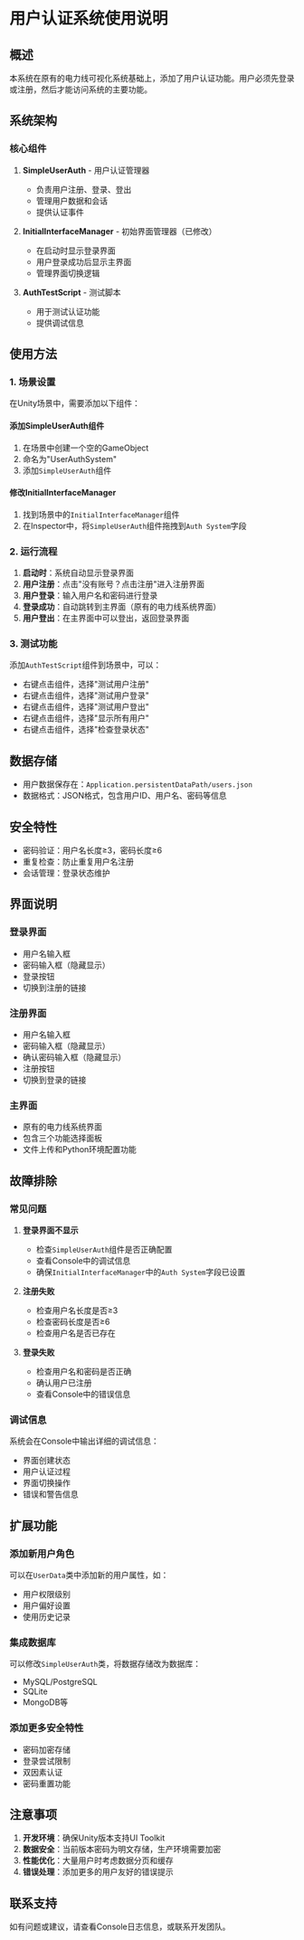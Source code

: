 # 用户认证系统使用说明

## 概述

本系统在原有的电力线可视化系统基础上，添加了用户认证功能。用户必须先登录或注册，然后才能访问系统的主要功能。

## 系统架构

### 核心组件

1. **SimpleUserAuth** - 用户认证管理器
   - 负责用户注册、登录、登出
   - 管理用户数据和会话
   - 提供认证事件

2. **InitialInterfaceManager** - 初始界面管理器（已修改）
   - 在启动时显示登录界面
   - 用户登录成功后显示主界面
   - 管理界面切换逻辑

3. **AuthTestScript** - 测试脚本
   - 用于测试认证功能
   - 提供调试信息

## 使用方法

### 1. 场景设置

在Unity场景中，需要添加以下组件：

#### 添加SimpleUserAuth组件
1. 在场景中创建一个空的GameObject
2. 命名为"UserAuthSystem"
3. 添加`SimpleUserAuth`组件

#### 修改InitialInterfaceManager
1. 找到场景中的`InitialInterfaceManager`组件
2. 在Inspector中，将`SimpleUserAuth`组件拖拽到`Auth System`字段

### 2. 运行流程

1. **启动时**：系统自动显示登录界面
2. **用户注册**：点击"没有账号？点击注册"进入注册界面
3. **用户登录**：输入用户名和密码进行登录
4. **登录成功**：自动跳转到主界面（原有的电力线系统界面）
5. **用户登出**：在主界面中可以登出，返回登录界面

### 3. 测试功能

添加`AuthTestScript`组件到场景中，可以：

- 右键点击组件，选择"测试用户注册"
- 右键点击组件，选择"测试用户登录"
- 右键点击组件，选择"测试用户登出"
- 右键点击组件，选择"显示所有用户"
- 右键点击组件，选择"检查登录状态"

## 数据存储

- 用户数据保存在：`Application.persistentDataPath/users.json`
- 数据格式：JSON格式，包含用户ID、用户名、密码等信息

## 安全特性

- 密码验证：用户名长度≥3，密码长度≥6
- 重复检查：防止重复用户名注册
- 会话管理：登录状态维护

## 界面说明

### 登录界面
- 用户名输入框
- 密码输入框（隐藏显示）
- 登录按钮
- 切换到注册的链接

### 注册界面
- 用户名输入框
- 密码输入框（隐藏显示）
- 确认密码输入框（隐藏显示）
- 注册按钮
- 切换到登录的链接

### 主界面
- 原有的电力线系统界面
- 包含三个功能选择面板
- 文件上传和Python环境配置功能

## 故障排除

### 常见问题

1. **登录界面不显示**
   - 检查`SimpleUserAuth`组件是否正确配置
   - 查看Console中的调试信息
   - 确保`InitialInterfaceManager`中的`Auth System`字段已设置

2. **注册失败**
   - 检查用户名长度是否≥3
   - 检查密码长度是否≥6
   - 检查用户名是否已存在

3. **登录失败**
   - 检查用户名和密码是否正确
   - 确认用户已注册
   - 查看Console中的错误信息

### 调试信息

系统会在Console中输出详细的调试信息：
- 界面创建状态
- 用户认证过程
- 界面切换操作
- 错误和警告信息

## 扩展功能

### 添加新用户角色
可以在`UserData`类中添加新的用户属性，如：
- 用户权限级别
- 用户偏好设置
- 使用历史记录

### 集成数据库
可以修改`SimpleUserAuth`类，将数据存储改为数据库：
- MySQL/PostgreSQL
- SQLite
- MongoDB等

### 添加更多安全特性
- 密码加密存储
- 登录尝试限制
- 双因素认证
- 密码重置功能

## 注意事项

1. **开发环境**：确保Unity版本支持UI Toolkit
2. **数据安全**：当前版本密码为明文存储，生产环境需要加密
3. **性能优化**：大量用户时考虑数据分页和缓存
4. **错误处理**：添加更多的用户友好的错误提示

## 联系支持

如有问题或建议，请查看Console日志信息，或联系开发团队。
